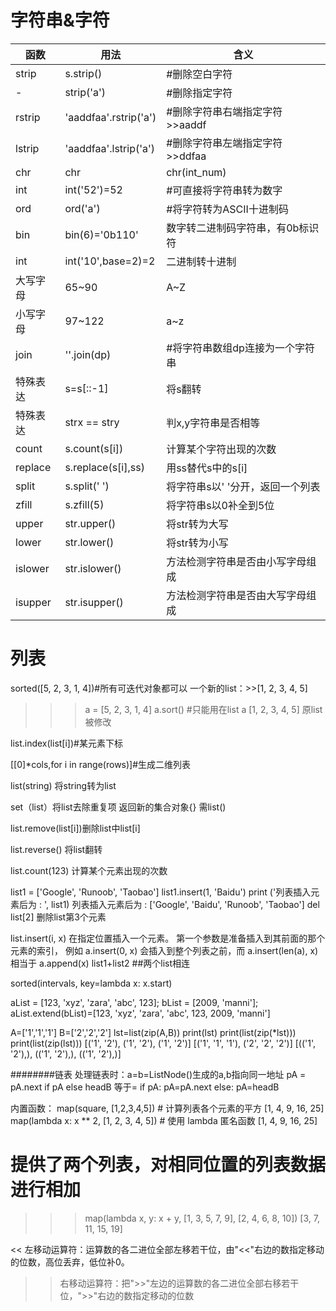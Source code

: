 字符串&字符
====
函数|用法|含义
----|----|----
strip| s.strip()| #删除空白字符
-|strip('a') |  #删除指定字符
rstrip|'aaddfaa'.rstrip('a') |#删除字符串右端指定字符>>aaddf
lstrip|'aaddfaa'.lstrip('a') |#删除字符串左端指定字符>>ddfaa
chr|chr|chr(int_num) |#将整型转成字符型(对应ascii表)
int|int('52')=52 |#可直接将字符串转为数字
ord|ord('a')  |#将字符转为ASCII十进制码
bin|bin(6)='0b110' |数字转二进制码字符串，有0b标识符
int|int('10',base=2)=2|二进制转十进制
大写字母|65~90| A~Z
小写字母|97~122 |a~z
join|''.join(dp) |#将字符串数组dp连接为一个字符串
特殊表达|s=s[::-1] |将s翻转
特殊表达|strx == stry |判x,y字符串是否相等
count|s.count(s[i]) |计算某个字符出现的次数
replace|s.replace(s[i],ss) |用ss替代s中的s[i]
split|s.split(' ')  |将字符串s以' '分开，返回一个列表
zfill|s.zfill(5)  |将字符串s以0补全到5位
upper|str.upper()  |将str转为大写
lower|str.lower() |将str转为小写
islower|str.islower() |方法检测字符串是否由小写字母组成
isupper|str.isupper() |方法检测字符串是否由大写字母组成

列表
====
sorted([5, 2, 3, 1, 4])#所有可迭代对象都可以
一个新的list：>>[1, 2, 3, 4, 5]
>>> a = [5, 2, 3, 1, 4]
>>> a.sort()  #只能用在list
>>> a
[1, 2, 3, 4, 5]  原list被修改

list.index(list[i])#某元素下标

[[0]*cols,for i in range(rows)]#生成二维列表

list(string) 将string转为list

set（list）将list去除重复项 返回新的集合对象{} 需list()

list.remove(list[i])删除list中list[i]

list.reverse() 将list翻转

list.count(123) 计算某个元素出现的次数

list1 = ['Google', 'Runoob', 'Taobao']
list1.insert(1, 'Baidu')
print ('列表插入元素后为 : ', list1)
列表插入元素后为 :  ['Google', 'Baidu', 'Runoob', 'Taobao']
del list[2] 删除list第3个元素

list.insert(i, x)	在指定位置插入一个元素。
第一个参数是准备插入到其前面的那个元素的索引，
例如 a.insert(0, x) 会插入到整个列表之前，而 a.insert(len(a), x) 相当于 a.append(x)
list1+list2  ##两个list相连

sorted(intervals, key=lambda x: x.start)

aList = [123, 'xyz', 'zara', 'abc', 123];
bList = [2009, 'manni'];
aList.extend(bList)=[123, 'xyz', 'zara', 'abc', 123, 2009, 'manni']

A=['1','1','1']
B=['2','2','2']
lst=list(zip(A,B))
print(lst)
print(list(zip(*lst)))
print(list(zip(lst)))
[('1', '2'), ('1', '2'), ('1', '2')]
[('1', '1', '1'), ('2', '2', '2')]
[(('1', '2'),), (('1', '2'),), (('1', '2'),)]

########链表
处理链表时：a=b=ListNode()生成的a,b指向同一地址
pA = pA.next if pA else headB
等于=
if pA:
pA=pA.next
else:
pA=headB


内置函数：
map(square, [1,2,3,4,5])   # 计算列表各个元素的平方
[1, 4, 9, 16, 25]
map(lambda x: x ** 2, [1, 2, 3, 4, 5])  # 使用 lambda 匿名函数
[1, 4, 9, 16, 25]
 
# 提供了两个列表，对相同位置的列表数据进行相加
>>> map(lambda x, y: x + y, [1, 3, 5, 7, 9], [2, 4, 6, 8, 10])
[3, 7, 11, 15, 19]



<<	左移动运算符：运算数的各二进位全部左移若干位，由"<<"右边的数指定移动的位数，高位丢弃，低位补0。
>>	右移动运算符：把">>"左边的运算数的各二进位全部右移若干位，">>"右边的数指定移动的位数


